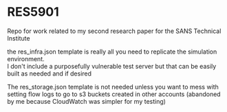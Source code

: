 # RES5901
Repo for work related to my second research paper for the SANS Technical Institute

the res_infra.json template is really all you need to replicate the simulation environment.  
I don't include a purposefully vulnerable test server but that can be easily built as needed and if desired

The res_storage.json template is not needed unless you want to mess with setting flow logs to go to s3 buckets created in other accounts (abandoned by me because CloudWatch was simpler for my testing)
